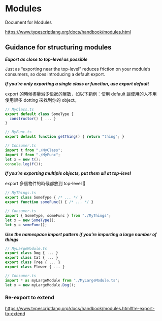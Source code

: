 # Modules

Document for Modules

https://www.typescriptlang.org/docs/handbook/modules.html

## Guidance for structuring modules

<strong>_Export as close to top-level as possible_</strong>

Just as “exporting near the top-level” reduces friction on your module’s consumers, so does introducing a default export. 

<strong>_If you’re only exporting a single class or function, use export default_</strong>

export 的時候盡量減少巢狀的層數，如以下範例：使用 default 讓使用的人不用使用很多 dotting 來找到你的 object。

```js
// MyClass.ts
export default class SomeType {
  constructor() { ... }
}

// MyFunc.ts
export default function getThing() { return "thing"; }

// Consumer.ts
import t from "./MyClass";
import f from "./MyFunc";
let x = new t();
console.log(f());
```

<strong>_If you’re exporting multiple objects, put them all at top-level_</strong>

export 多個物件的時候都放到 top-level 

```js
// MyThings.ts
export class SomeType { /* ... */ }
export function someFunc() { /* ... */ }

// Consumer.ts
import { SomeType, someFunc } from "./MyThings";
let x = new SomeType();
let y = someFunc();
```

<strong>_Use the namespace import pattern if you’re importing a large number of things_</strong>

```js
// MyLargeModule.ts
export class Dog { ... }
export class Cat { ... }
export class Tree { ... }
export class Flower { ... }

// Consumer.ts
import * as myLargeModule from "./MyLargeModule.ts";
let x = new myLargeModule.Dog();
```

### Re-export to extend

https://www.typescriptlang.org/docs/handbook/modules.html#re-export-to-extend

